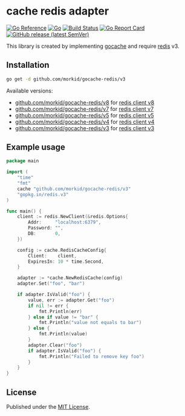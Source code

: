 # cache redis adapter
[![Go Reference](https://pkg.go.dev/badge/github.com/morkid/gocache-redis/v3.svg)](https://pkg.go.dev/github.com/morkid/gocache-redis/v3)
[![Go](https://github.com/morkid/gocache-redis/actions/workflows/go.yml/badge.svg)](https://github.com/morkid/gocache-redis/actions/workflows/go.yml)
[![Build Status](https://travis-ci.com/morkid/gocache-redis.svg?branch=master)](https://travis-ci.com/morkid/gocache-redis)
[![Go Report Card](https://goreportcard.com/badge/github.com/morkid/gocache-redis/v3)](https://goreportcard.com/report/github.com/morkid/gocache-redis/v3)
[![GitHub release (latest SemVer)](https://img.shields.io/github/v/release/morkid/gocache-redis)](https://github.com/morkid/gocache-redis/releases)

This library is created by implementing [gocache](https://github.com/morkid/gocache) 
and require [redis](https://github.com/go-redis/redis) v3.

## Installation

```bash
go get -d github.com/morkid/gocache-redis/v3
```

Available versions:
- [github.com/morkid/gocache-redis/v8](https://github.com/morkid/gocache-redis/tree/v8) for [redis client v8](https://github.com/go-redis/redis)
- [github.com/morkid/gocache-redis/v7](https://github.com/morkid/gocache-redis/tree/v7) for [redis client v7](https://github.com/go-redis/redis/tree/v7)
- [github.com/morkid/gocache-redis/v5](https://github.com/morkid/gocache-redis/tree/v5) for [redis client v5](https://github.com/go-redis/redis/tree/v5)
- [github.com/morkid/gocache-redis/v4](https://github.com/morkid/gocache-redis/tree/v4) for [redis client v4](https://github.com/go-redis/redis/tree/v4)
- [github.com/morkid/gocache-redis/v3](https://github.com/morkid/gocache-redis/tree/v3) for [redis client v3](https://github.com/morkid/gocache-redis/tree/v3)

## Example usage
```go
package main

import (
    "time"
    "fmt"
    cache "github.com/morkid/gocache-redis/v3"
    "gopkg.in/redis.v3"
)

func main() {
    client := redis.NewClient(&redis.Options{
        Addr:     "localhost:6379",
        Password: "",
        DB:       0,
    })

    config := cache.RedisCacheConfig{
        Client:    client,
        ExpiresIn: 10 * time.Second,
    }

    adapter := *cache.NewRedisCache(config)
    adapter.Set("foo", "bar")

    if adapter.IsValid("foo") {
        value, err := adapter.Get("foo")
        if nil != err {
            fmt.Println(err)
        } else if value != "bar" {
            fmt.Println("value not equals to bar")
        } else {
            fmt.Println(value)
        }
        adapter.Clear("foo")
        if adapter.IsValid("foo") {
            fmt.Println("Failed to remove key foo")
        }
    }
}

```

## License

Published under the [MIT License](https://github.com/morkid/gocache-redis/blob/master/LICENSE).